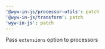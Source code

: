 ```yaml
---
'@wyw-in-js/processor-utils': patch
'@wyw-in-js/transform': patch
'wyw-in-js': patch
---
```


Pass `extensions` option to processors
